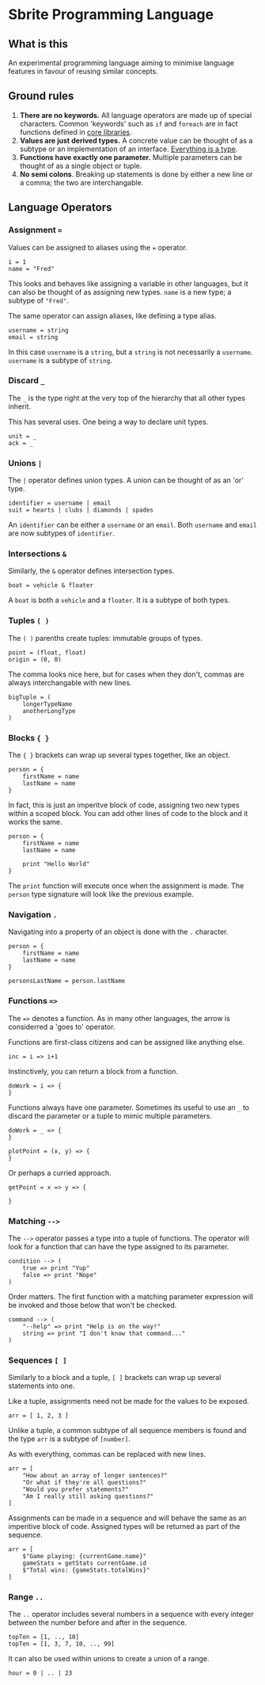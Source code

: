 # Sbrite Programming Language

## What is this

An experimental programming language aiming to minimise language features in favour of reusing similar concepts.

## Ground rules

1. **There are no keywords.** All language operators are made up of special characters. Common 'keywords' such as `if` and `foreach` are in fact functions defined in [core libraries](Core.md).
2. **Values are just derived types.** A concrete value can be thought of as a subtype or an implementation of an interface. [Everything is a type](TypeSystem.md).
3. **Functions have exactly one parameter.** Multiple parameters can be thought of as a single object or tuple.
4. **No semi colons**. Breaking up statements is done by either a new line or a comma; the two are interchangable.

## Language Operators

### Assignment `=`

Values can be assigned to aliases using the `=` operator.

```
i = 1
name = "Fred"
```

This looks and behaves like assigning a variable in other languages, but it can also be thought of as assigning new types. `name` is a new type; a subtype of `"Fred"`.

The same operator can assign aliases, like defining a type alias.

```
username = string
email = string
```

In this case `username` is a `string`, but a `string` is not necessarily a `username`. `username` is a subtype of `string`.

### Discard `_`

The `_` is the type right at the very top of the hierarchy that all other types inherit.

This has several uses. One being a way to declare unit types.

```
unit = _
ack = _
```

### Unions `|`

The `|` operator defines union types. A union can be thought of as an 'or' type.

```
identifier = username | email
suit = hearts | clubs | diamonds | spades
```

An `identifier` can be either a `username` or an `email`. Both `username` and `email` are now subtypes of `identifier`.

### Intersections `&`

Similarly, the `&` operator defines intersection types.

```
boat = vehicle & floater
```

A `boat` is both a `vehicle` and a `floater`. It is a subtype of both types.

### Tuples `( )`

The `( )` parenths create tuples: immutable groups of types.

```
point = (float, float)
origin = (0, 0)
```

The comma looks nice here, but for cases when they don't, commas are always interchangable with new lines.

```
bigTuple = (
    longerTypeName
    anotherLongType
)
```

### Blocks `{ }`

The `{ }` brackets can wrap up several types together, like an object.

```
person = {
    firstName = name
    lastName = name
}
```

In fact, this is just an imperitve block of code, assigning two new types within a scoped block. You can add other lines of code to the block and it works the same.

```
person = {
    firstName = name
    lastName = name

    print "Hello World"
}
```

The `print` function will execute once when the assignment is made. The `person` type signature will look like the previous example.

### Navigation `.`

Navigating into a property of an object is done with the `.` character.

```
person = {
    firstName = name
    lastName = name
}

personsLastName = person.lastName
```

### Functions `=>`

The `=>` denotes a function. As in many other languages, the arrow is considerred a 'goes to' operator.

Functions are first-class citizens and can be assigned like anything else.

```
inc = i => i+1
```

Instinctively, you can return a block from a function.

```
doWork = i => {
}
```

Functions always have one parameter. Sometimes its useful to use an `_` to discard the parameter or a tuple to mimic multiple parameters.

```
doWork = _ => {
}

plotPoint = (x, y) => {
}
```

Or perhaps a curried approach.

```
getPoint = x => y => {
    
}
```

### Matching `-->`

The `-->` operator passes a type into a tuple of functions. The operator will look for a function that can have the type assigned to its parameter.

```
condition --> (
    true => print "Yup"
    false => print "Nope"
)
```

Order matters. The first function with a matching parameter expression will be invoked and those below that won't be checked.

```
command --> (
    "--help" => print "Help is on the way!"
    string => print "I don't know that command..."
)
```

### Sequences `[ ]`

Similarly to a block and a tuple, `[ ]` brackets can wrap up several statements into one.

Like a tuple, assignments need not be made for the values to be exposed.

```
arr = [ 1, 2, 3 ]
```

Unlike a tuple, a common subtype of all sequence members is found and the type `arr` is a subtype of `[number]`.

As with everything, commas can be replaced with new lines.

```
arr = [
    "How about an array of longer sentences?"
    "Or what if they're all questions?"
    "Would you prefer statements?"
    "Am I really still asking questions?"
]
```

Assignments can be made in a sequence and will behave the same as an imperitive block of code. Assigned types will be returned as part of the sequence.

```
arr = [
    $"Game playing: {currentGame.name}"
    gameStats = getStats currentGame.id
    $"Total wins: {gameStats.totalWins}"
]
```

### Range `..`

The `..` operator includes several numbers in a sequence with every integer between the number before and after in the sequence.

```
topTen = [1, .., 10]
topTen = [1, 3, 7, 10, .., 99]
```

It can also be used within unions to create a union of a range.

```
hour = 0 | .. | 23
```

